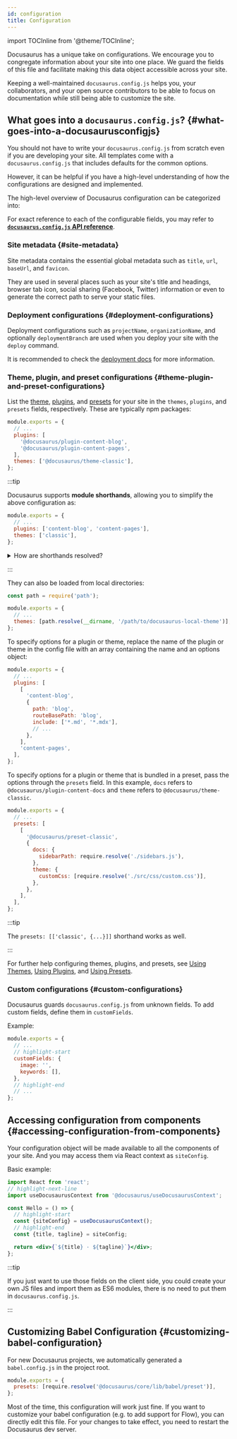 ```yaml
---
id: configuration
title: Configuration
---
```


import TOCInline from '@theme/TOCInline';

Docusaurus has a unique take on configurations. We encourage you to congregate information about your site into one place. We guard the fields of this file and facilitate making this data object accessible across your site.

Keeping a well-maintained `docusaurus.config.js` helps you, your collaborators, and your open source contributors to be able to focus on documentation while still being able to customize the site.

## What goes into a `docusaurus.config.js`? {#what-goes-into-a-docusaurusconfigjs}

You should not have to write your `docusaurus.config.js` from scratch even if you are developing your site. All templates come with a `docusaurus.config.js` that includes defaults for the common options.

However, it can be helpful if you have a high-level understanding of how the configurations are designed and implemented.

The high-level overview of Docusaurus configuration can be categorized into:

<TOCInline toc={toc[0].children} />

For exact reference to each of the configurable fields, you may refer to [**`docusaurus.config.js` API reference**](api/docusaurus.config.js.md).

### Site metadata {#site-metadata}

Site metadata contains the essential global metadata such as `title`, `url`, `baseUrl`, and `favicon`.

They are used in several places such as your site's title and headings, browser tab icon, social sharing (Facebook, Twitter) information or even to generate the correct path to serve your static files.

### Deployment configurations {#deployment-configurations}

Deployment configurations such as `projectName`, `organizationName`, and optionally `deploymentBranch` are used when you deploy your site with the `deploy` command.

It is recommended to check the [deployment docs](deployment.mdx) for more information.

### Theme, plugin, and preset configurations {#theme-plugin-and-preset-configurations}

List the [theme](./advanced/swizzling.md), [plugins](./advanced/using-plugins.md), and [presets](./advanced/presets.md) for your site in the `themes`, `plugins`, and `presets` fields, respectively. These are typically npm packages:

```js title="docusaurus.config.js"
module.exports = {
  // ...
  plugins: [
    '@docusaurus/plugin-content-blog',
    '@docusaurus/plugin-content-pages',
  ],
  themes: ['@docusaurus/theme-classic'],
};
```

:::tip

Docusaurus supports **module shorthands**, allowing you to simplify the above configuration as:

```js title="docusaurus.config.js"
module.exports = {
  // ...
  plugins: ['content-blog', 'content-pages'],
  themes: ['classic'],
};
```

<details>

<summary>How are shorthands resolved?</summary>

When it sees a plugin / theme / preset name, it tries to load one of the following, in that order:

- `[name]`
- `@docusaurus/[moduleType]-[name]`
- `docusaurus-[moduleType]-[name]`,

where `moduleType` is one of `'preset'`, `'theme'`, `'plugin'`, depending on which field the module name is declared in. The first module name that's successfully found is loaded.

If the name is scoped (beginning with `@`), the name is first split into scope and package name by the first slash:

```
@scope
^----^
 scope  (no name!)

@scope/awesome
^----^ ^-----^
 scope   name

@scope/awesome/main
^----^ ^----------^
 scope     name
```

If the name is not specified, `{scope}/docusaurus-{type}` is loaded. Otherwise, the following are attempted:

- `{scope}/{name}`
- `{scope}/docusaurus-{type}-{name}`

Below are some examples, for a plugin registered in the `plugins` field. Note that unlike [ESLint](https://eslint.org/docs/user-guide/configuring/plugins#configuring-plugins) or [Babel](https://babeljs.io/docs/en/options#name-normalization) where a consistent naming convention for plugins is mandated, Docusaurus permits greater naming freedom, so the resolutions are not certain, but follows the priority defined above.

| Declaration | May be resolved as |
| --- | --- |
| `awesome` | `docusaurus-plugin-awesome` |
| `sitemap` | [`@docusaurus/plugin-sitemap`](./api/plugins/plugin-sitemap.md) |
| `@mycompany` | `@mycompany/docusaurus-plugin` (the only possible resolution!) |
| `@mycompany/awesome` | `@mycompany/docusaurus-plugin-awesome` |
| `@mycompany/awesome/web` | `@mycompany/docusaurus-plugin-awesome/web` |

</details>

:::

They can also be loaded from local directories:

```js title="docusaurus.config.js"
const path = require('path');

module.exports = {
  // ...
  themes: [path.resolve(__dirname, '/path/to/docusaurus-local-theme')],
};
```

To specify options for a plugin or theme, replace the name of the plugin or theme in the config file with an array containing the name and an options object:

```js title="docusaurus.config.js"
module.exports = {
  // ...
  plugins: [
    [
      'content-blog',
      {
        path: 'blog',
        routeBasePath: 'blog',
        include: ['*.md', '*.mdx'],
        // ...
      },
    ],
    'content-pages',
  ],
};
```

To specify options for a plugin or theme that is bundled in a preset, pass the options through the `presets` field. In this example, `docs` refers to `@docusaurus/plugin-content-docs` and `theme` refers to `@docusaurus/theme-classic`.

```js title="docusaurus.config.js"
module.exports = {
  // ...
  presets: [
    [
      '@docusaurus/preset-classic',
      {
        docs: {
          sidebarPath: require.resolve('./sidebars.js'),
        },
        theme: {
          customCss: [require.resolve('./src/css/custom.css')],
        },
      },
    ],
  ],
};
```

:::tip

The `presets: [['classic', {...}]]` shorthand works as well.

:::

For further help configuring themes, plugins, and presets, see [Using Themes](./advanced/swizzling.md), [Using Plugins](./advanced/using-plugins.md), and [Using Presets](./advanced/presets.md).

### Custom configurations {#custom-configurations}

Docusaurus guards `docusaurus.config.js` from unknown fields. To add custom fields, define them in `customFields`.

Example:

```js title="docusaurus.config.js"
module.exports = {
  // ...
  // highlight-start
  customFields: {
    image: '',
    keywords: [],
  },
  // highlight-end
  // ...
};
```

## Accessing configuration from components {#accessing-configuration-from-components}

Your configuration object will be made available to all the components of your site. And you may access them via React context as `siteConfig`.

Basic example:

```jsx
import React from 'react';
// highlight-next-line
import useDocusaurusContext from '@docusaurus/useDocusaurusContext';

const Hello = () => {
  // highlight-start
  const {siteConfig} = useDocusaurusContext();
  // highlight-end
  const {title, tagline} = siteConfig;

  return <div>{`${title} · ${tagline}`}</div>;
};
```

:::tip

If you just want to use those fields on the client side, you could create your own JS files and import them as ES6 modules, there is no need to put them in `docusaurus.config.js`.

:::

## Customizing Babel Configuration {#customizing-babel-configuration}

For new Docusaurus projects, we automatically generated a `babel.config.js` in the project root.

```js title="babel.config.js"
module.exports = {
  presets: [require.resolve('@docusaurus/core/lib/babel/preset')],
};
```

Most of the time, this configuration will work just fine. If you want to customize your babel configuration (e.g. to add support for Flow), you can directly edit this file. For your changes to take effect, you need to restart the Docusaurus dev server.
